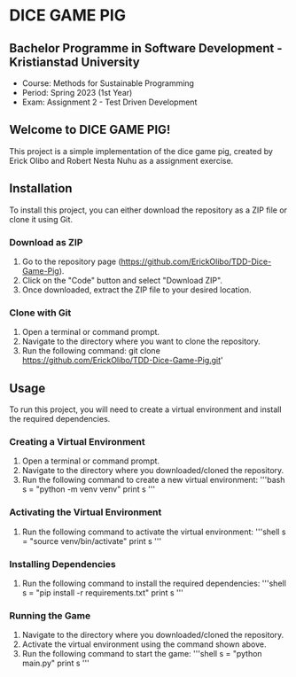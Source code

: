 # DICE GAME PIG

## Bachelor Programme in Software Development - Kristianstad University
- Course: Methods for Sustainable Programming
- Period: Spring 2023 (1st Year)
- Exam: Assignment 2 - Test Driven Development

## Welcome to DICE GAME PIG!
This project is a simple implementation of the dice game pig, created by Erick Olibo and Robert Nesta Nuhu as a assignment exercise.

## Installation
To install this project, you can either download the repository as a ZIP file or clone it using Git.

### Download as ZIP
1. Go to the repository page (https://github.com/ErickOlibo/TDD-Dice-Game-Pig).
2. Click on the "Code" button and select "Download ZIP".
3. Once downloaded, extract the ZIP file to your desired location.

### Clone with Git
1. Open a terminal or command prompt.
2. Navigate to the directory where you want to clone the repository.
3. Run the following command: git clone https://github.com/ErickOlibo/TDD-Dice-Game-Pig.git' 


## Usage
To run this project, you will need to create a virtual environment and install the required dependencies.

### Creating a Virtual Environment
1. Open a terminal or command prompt.
2. Navigate to the directory where you downloaded/cloned the repository.
3. Run the following command to create a new virtual environment:
'''bash
s = "python -m venv venv"
print s
'''


### Activating the Virtual Environment
1. Run the following command to activate the virtual environment:
'''shell
s = "source venv/bin/activate"
print s
'''

### Installing Dependencies
1. Run the following command to install the required dependencies:
'''shell
s = "pip install -r requirements.txt"
print s
'''


### Running the Game
1. Navigate to the directory where you downloaded/cloned the repository.
2. Activate the virtual environment using the command shown above.
3. Run the following command to start the game:
'''shell
s = "python main.py"
print s
'''

